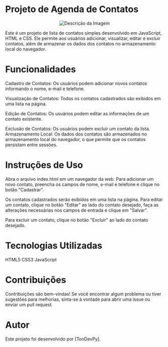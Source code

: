 # Projeto de Agenda de Contatos

<p align="center">
  <img src="https://i.ibb.co/87MXNYF/Captura-de-tela-2024-03-23-132234.png" alt="Descrição da Imagem">
</p>



Este é um projeto de lista de contatos simples desenvolvido em JavaScript, HTML e CSS. Ele permite aos usuários adicionar, visualizar, editar e excluir contatos, além de armazenar os dados dos contatos no armazenamento local do navegador.

# Funcionalidades
Cadastro de Contatos: Os usuários podem adicionar novos contatos informando o nome, e-mail e telefone.

Visualização de Contatos: Todos os contatos cadastrados são exibidos em uma lista na página.

Edição de Contatos: Os usuários podem editar as informações de um contato existente.

Exclusão de Contatos: Os usuários podem excluir um contato da lista.
Armazenamento Local: Os dados dos contatos são armazenados no armazenamento local do navegador, o que permite que os contatos persistam entre sessões.

# Instruções de Uso
Abra o arquivo index.html em um navegador da web.
Para adicionar um novo contato, preencha os campos de nome, e-mail e telefone e clique no botão "Cadastrar".

Os contatos cadastrados serão exibidos em uma lista na página.
Para editar um contato, clique no botão "Editar" ao lado do contato desejado, faça as alterações necessárias nos campos de entrada e clique em "Salvar".

Para excluir um contato, clique no botão "Excluir" ao lado do contato desejado.

# Tecnologias Utilizadas
HTML5
CSS3
JavaScript

# Contribuições
Contribuições são bem-vindas! Se você encontrar algum problema ou tiver sugestões para melhorias, sinta-se à vontade para abrir uma issue ou enviar um pull request.

# Autor
Este projeto foi desenvolvido por [TonDevPy].
